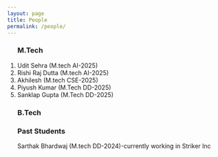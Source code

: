 ```yaml
---
layout: page
title: People
permalink: /people/
---
```

<ol>
 <h3> M.Tech </h3> 
<li>
Udit Sehra (M.tech AI-2025)
</li>
 <li>
 Rishi Raj Dutta (M.tech AI-2025)
 </li>
 <li>
  Akhilesh (M.tech CSE-2025)
 </li>
 <li>
 Piyush Kumar (M.Tech DD-2025)
 </li>
 <li>
 Sanklap Gupta (M.Tech DD-2025)
 </li>
</ol>
<ol>
 <h3> B.Tech </h3>
 </ol>

 <ol>
 <h3> Past Students </h3> 
<p> Sarthak Bhardwaj (M.tech DD-2024)-currently working in Striker Inc <p>
 </ol>
